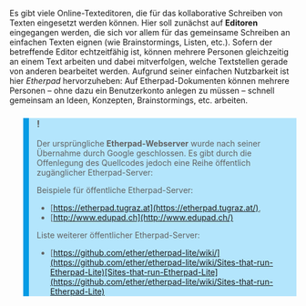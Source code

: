 Es gibt viele Online-Texteditoren, die für das kollaborative Schreiben von Texten eingesetzt werden können. Hier soll zunächst auf **Editoren** eingegangen werden, die sich vor allem für das gemeinsame Schreiben an einfachen Texten eignen (wie Brainstormings, Listen, etc.). Sofern der betreffende Editor echtzeitfähig ist, können mehrere Personen gleichzeitig an einem Text arbeiten und dabei mitverfolgen, welche Textstellen gerade von anderen bearbeitet werden. Aufgrund seiner einfachen Nutzbarkeit ist hier *Etherpad* hervorzuheben: Auf Etherpad-Dokumenten können mehrere Personen – ohne dazu ein Benutzerkonto anlegen zu müssen – schnell gemeinsam an Ideen, Konzepten, Brainstormings, etc. arbeiten.

<blockquote style="background: #B3E5FC; border-left: 10px solid #039BE5">

### !

Der ursprüngliche **Etherpad-Webserver** wurde nach seiner Übernahme durch Google geschlossen. Es gibt durch die Offenlegung des Quellcodes jedoch eine Reihe öffentlich zugänglicher Etherpad-Server:

Beispiele für öffentliche Etherpad-Server:

- [https://etherpad.tugraz.at](https://etherpad.tugraz.at/),
- [http://www.edupad.ch](http://www.edupad.ch/)

Liste weiterer öffentlicher Etherpad-Server:

- [https://github.com/ether/etherpad-lite/wiki/](https://github.com/ether/etherpad-lite/wiki/Sites-that-run-Etherpad-Lite)[Sites-that-run-Etherpad-Lite](https://github.com/ether/etherpad-lite/wiki/Sites-that-run-Etherpad-Lite)

</blockquote>
